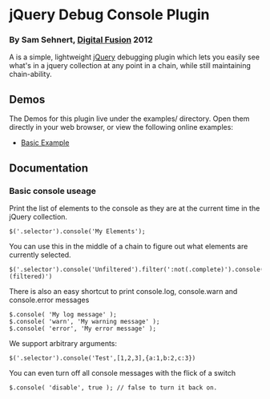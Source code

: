 jQuery Debug Console Plugin
===========================
### By Sam Sehnert, [Digital Fusion](http://teamdf.com/) 2012

A is a simple, lightweight [jQuery](http://jquery.com/) debugging plugin which lets you easily see 
what's in a jquery collection at any point in a chain, while still maintaining chain-ability.

Demos
-----

The Demos for this plugin live under the examples/ directory. Open them directly in your web browser, or view the following online examples:

- [Basic Example](http://www.teamdf.com/jquery-plugins/console/examples/demo-basic.html)

Documentation
-------------
### Basic console useage

Print the list of elements to the console as they are at the current time in the jQuery collection.

	$('.selector').console('My Elements');

You can use this in the middle of a chain to figure out what elements are currently selected.

	$('.selector').console('Unfiltered').filter(':not(.complete)').console('Incomplete (filtered)')
	
There is also an easy shortcut to print console.log, console.warn and console.error messages

	$.console( 'My log message' );
	$.console( 'warn', 'My warning message' );
	$.console( 'error', 'My error message' );
	
We support arbitrary arguments:

	$('.selector').console('Test',[1,2,3],{a:1,b:2,c:3})

You can even turn off all console messages with the flick of a switch

	$.console( 'disable', true ); // false to turn it back on.